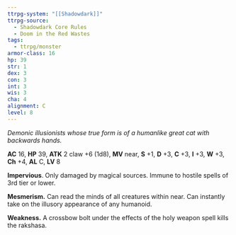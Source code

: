 ```yaml
---
ttrpg-system: "[[Shadowdark]]"
ttrpg-source:
  - Shadowdark Core Rules
  - Doom in the Red Wastes
tags:
  - ttrpg/monster
armor-class: 16
hp: 39
str: 1
dex: 3
con: 3
int: 3
wis: 3
cha: 4
alignment: C
level: 8
---
```


_Demonic illusionists whose true form is of a humanlike great cat with backwards hands._

**AC** 16, **HP** 39, **ATK** 2 claw +6 (1d8), **MV** near, **S** +1, **D** +3, **C** +3, **I** +3, **W** +3, **Ch** +4, **AL** C, **LV** 8

**Impervious**. Only damaged by magical sources. Immune to hostile spells of 3rd tier or lower. 

**Mesmerism.** Can read the minds of all creatures within near. Can instantly take on the illusory appearance of any humanoid. 

**Weakness.** A crossbow bolt under the effects of the holy weapon spell kills the rakshasa.

